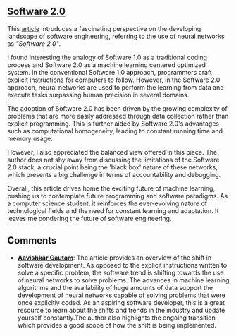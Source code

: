 ## [Software 2.0](https://karpathy.medium.com/software-2-0-a64152b37c35)

This [article](https://karpathy.medium.com/software-2-0-a64152b37c35) introduces a fascinating perspective on the developing landscape of software engineering, referring to the use of neural networks as _"Software 2.0"_.

I found interesting the analogy of Software 1.0 as a traditional coding process and Software 2.0 as a machine learning centered optimized system. In the conventional Software 1.0 approach, programmers craft explicit instructions for computers to follow. However, in the Software 2.0 approach, neural networks are used to perform the learning from data and execute tasks surpassing human precision in several domains.

The adoption of Software 2.0 has been driven by the growing complexity of problems that are more easily addressed through data collection rather than explicit programming. This is further aided by Software 2.0's advantages such as computational homogeneity, leading to constant running time and memory usage.

However, I also appreciated the balanced view offered in this piece. The author does not shy away from discussing the limitations of the Software 2.0 stack, a crucial point being the 'black box' nature of these networks, which presents a big challenge in terms of accountability and debugging.

Overall, this article drives home the exciting future of machine learning, pushing us to contemplate future programming and software paradigms. As a computer science student, it reinforces the ever-evolving nature of technological fields and the need for constant learning and adaptation. It leaves me pondering the future of software engineering.

## Comments 
- [**Aavishkar Gautam**](https://github.com/aavishkar6): The article provides an overview of the shift in software development. As opposed to the explicit instructions written to solve a specific problem, the software trend is shifting towards the use of neural networks to solve problems. The advances in machine learning algorithms and the availability of huge amounts of data support the development of neural networks capable of solving problems that were once explicitly coded. As an aspiring software developer, this is a great resource to learn about the shifts and trends in the industry and update yourself constantly.The author also highlights the ongoing transition which provides a good scope of how the shift is being implemented.
